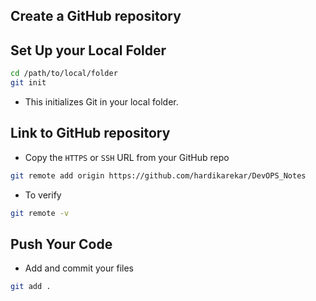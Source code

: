## Create a GitHub repository
## Set Up your Local Folder
```bash
cd /path/to/local/folder
git init
```
* This initializes Git in your local folder.
## Link to GitHub repository
* Copy the `HTTPS` or `SSH` URL from your GitHub repo
```bash
git remote add origin https://github.com/hardikarekar/DevOPS_Notes
```
* To verify
```bash
git remote -v
```
## Push Your Code
* Add and commit your files
```bash
git add .

```